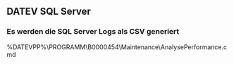 ## DATEV SQL Server 
  
### Es werden die SQL Server Logs als CSV generiert  
%DATEVPP%\PROGRAMM\B0000454\Maintenance\AnalysePerformance.cmd  
